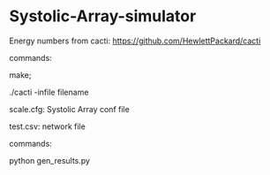# Systolic-Array-simulator

Energy numbers from cacti: https://github.com/HewlettPackard/cacti

commands:

make;

./cacti -infile filename


scale.cfg: Systolic Array conf file

test.csv: network file

commands:

python gen_results.py
